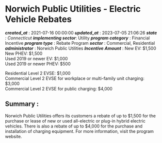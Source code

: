 # Norwich Public Utilities - Electric Vehicle Rebates 
 ***created_at*** : 2021-07-16 00:00:00 
 ***updated_at*** : 2023-07-05 21:06:26 
 ***state** : Connecticut 
 **implementing sector***: Utility 
 ***program category*** : Financial Incentive 
 ***program type*** : Rebate Program 
 ***sector*** : Commercial, Residential 
 ***administrator*** : Norwich Public Utilities 
 ***Incentive Amount*** : New EV: $1,500  
New PHEV: $1,500  
Used 2019 or newer EV: $1,000  
Used 2019 or newer PHEV: $500  
  
Residential Level 2 EVSE: $1,000  
Commercial Level 2 EVSE for workplace or multi-family unit charging: $3,000  
Commercial Level 2 EVSE for public charging: $4,000

 
 ## Summary : 
 Norwich Public Utilities offers its customers a rebate of up to $1,500 for the
purchase or lease of new or used all-electric or plug-in hybrid electric
vehicles. There is also a rebate of up to $4,000 for the purchase and
installation of charging equipment. For more information, visit the program
website.

 
 